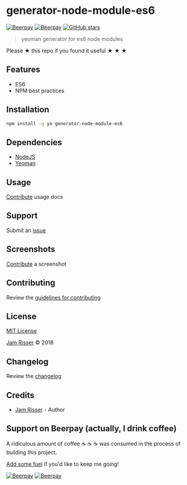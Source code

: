 # generator-node-module-es6

[![Beerpay](https://beerpay.io/codejamninja/generator-node-module-es6/badge.svg?style=beer-square)](https://beerpay.io/codejamninja/generator-node-module-es6)
[![Beerpay](https://beerpay.io/codejamninja/generator-node-module-es6/make-wish.svg?style=flat-square)](https://beerpay.io/codejamninja/generator-node-module-es6?focus=wish)
[![GitHub stars](https://img.shields.io/github/stars/codejamninja/generator-node-module-es6.svg?style=social&label=Stars)](https://github.com/codejamninja/generator-node-module-es6)

> yeoman generator for es6 node modules

Please ★ this repo if you found it useful ★ ★ ★


## Features

* ES6
* NPM best practices


## Installation

```sh
npm install -g yo generator-node-module-es6
```


## Dependencies

* [NodeJS](https://nodejs.org)
* [Yeoman](http://yeoman.io)


## Usage

[Contribute](https://github.com/codejamninja/generator-node-module-es6/blob/master/CONTRIBUTING.md) usage docs


## Support

Submit an [issue](https://github.com/codejamninja/generator-node-module-es6/issues/new)


## Screenshots

[Contribute](https://github.com/codejamninja/generator-node-module-es6/blob/master/CONTRIBUTING.md) a screenshot


## Contributing

Review the [guidelines for contributing](https://github.com/codejamninja/generator-node-module-es6/blob/master/CONTRIBUTING.md)


## License

[MIT License](https://github.com/codejamninja/generator-node-module-es6/blob/master/LICENSE)

[Jam Risser](https://codejam.ninja) © 2018


## Changelog

Review the [changelog](https://github.com/codejamninja/generator-node-module-es6/blob/master/CHANGELOG.md)


## Credits

* [Jam Risser](https://codejam.ninja) - Author


## Support on Beerpay (actually, I drink coffee)

A ridiculous amount of coffee ☕ ☕ ☕ was consumed in the process of building this project.

[Add some fuel](https://beerpay.io/codejamninja/generator-node-module-es6) if you'd like to keep me going!

[![Beerpay](https://beerpay.io/codejamninja/generator-node-module-es6/badge.svg?style=beer-square)](https://beerpay.io/codejamninja/generator-node-module-es6)
[![Beerpay](https://beerpay.io/codejamninja/generator-node-module-es6/make-wish.svg?style=flat-square)](https://beerpay.io/codejamninja/generator-node-module-es6?focus=wish)
